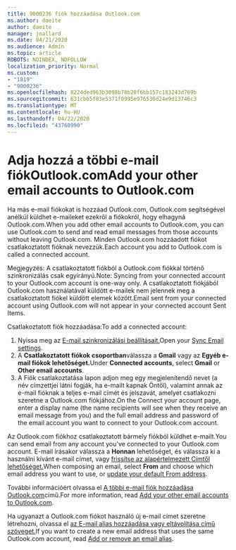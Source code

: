```yaml
---
title: 9000236 fiók hozzáadása Outlook.com
ms.author: daeite
author: daeite
manager: joallard
ms.date: 04/21/2020
ms.audience: Admin
ms.topic: article
ROBOTS: NOINDEX, NOFOLLOW
localization_priority: Normal
ms.custom:
- "1819"
- "9000236"
ms.openlocfilehash: 8224ded963b3098b78b20f6bb157c183243d769b
ms.sourcegitcommit: 631cbb5f03e5371f0995e976536d24e9d13746c3
ms.translationtype: MT
ms.contentlocale: hu-HU
ms.lasthandoff: 04/22/2020
ms.locfileid: "43760990"
---
```

# <a name="add-your-other-email-accounts-to-outlookcom"></a><span data-ttu-id="1cd38-102">Adja hozzá a többi e-mail fiókOutlook.com</span><span class="sxs-lookup"><span data-stu-id="1cd38-102">Add your other email accounts to Outlook.com</span></span>

<span data-ttu-id="1cd38-103">Ha más e-mail fiókokat is hozzáad Outlook.com, Outlook.com segítségével anélkül küldhet e-maileket ezekről a fiókokról, hogy elhagyná Outlook.com.</span><span class="sxs-lookup"><span data-stu-id="1cd38-103">When you add other email accounts to Outlook.com, you can use Outlook.com to send and read email messages from those accounts without leaving Outlook.com.</span></span> <span data-ttu-id="1cd38-104">Minden Outlook.com hozzáadott fiókot csatlakoztatott fióknak nevezzük.</span><span class="sxs-lookup"><span data-stu-id="1cd38-104">Each account you add to Outlook.com is called a connected account.</span></span>

<span data-ttu-id="1cd38-105">Megjegyzés: A csatlakoztatott fiókból a Outlook.com fiókkal történő szinkronizálás csak egyirányú.</span><span class="sxs-lookup"><span data-stu-id="1cd38-105">Note: Syncing from your connected account to your Outlook.com account is one-way only.</span></span> <span data-ttu-id="1cd38-106">A csatlakoztatott fiókjából Outlook.com használatával küldött e-mailek nem jelennek meg a csatlakoztatott fiókel küldött elemek között.</span><span class="sxs-lookup"><span data-stu-id="1cd38-106">Email sent from your connected account using Outlook.com will not appear in your connected account Sent Items.</span></span>

<span data-ttu-id="1cd38-107">Csatlakoztatott fiók hozzáadása:</span><span class="sxs-lookup"><span data-stu-id="1cd38-107">To add a connected account:</span></span>

1. <span data-ttu-id="1cd38-108">Nyissa meg az [E-mail szinkronizálási beállításait.](https://go.microsoft.com/fwlink/?linkid=875264)</span><span class="sxs-lookup"><span data-stu-id="1cd38-108">Open your [Sync Email settings](https://go.microsoft.com/fwlink/?linkid=875264).</span></span>
2. <span data-ttu-id="1cd38-109">A **Csatlakoztatott fiókok csoportban**válassza a **Gmail** vagy az **Egyéb e-mail fiókok lehetőséget.**</span><span class="sxs-lookup"><span data-stu-id="1cd38-109">Under **Connected accounts**, select **Gmail** or **Other email accounts**.</span></span>
3. <span data-ttu-id="1cd38-110">A Fiók csatlakoztatása lapon adjon meg egy megjelenítendő nevet (a név címzettjei látni fogják, ha e-mailt kapnak Öntől), valamint annak az e-mail fióknak a teljes e-mail címét és jelszavát, amelyet csatlakozni szeretne a Outlook.com fiókjához.</span><span class="sxs-lookup"><span data-stu-id="1cd38-110">On the Connect your account page, enter a display name (the name recipients will see when they receive an email message from you) and the full email address and password of the email account you want to connect to your Outlook.com account.</span></span>

<span data-ttu-id="1cd38-111">Az Outlook.com fiókhoz csatlakoztatott bármely fiókból küldhet e-mailt.</span><span class="sxs-lookup"><span data-stu-id="1cd38-111">You can send email from any account you've connected to your Outlook.com account.</span></span> <span data-ttu-id="1cd38-112">E-mail írásakor válassza a **Honnan** lehetőséget, és válassza ki a használni kívánt e-mail címet, vagy [frissítse az alapértelmezett Címtől lehetőséget.](https://go.microsoft.com/fwlink/?linkid=875264)</span><span class="sxs-lookup"><span data-stu-id="1cd38-112">When composing an email, select **From** and choose which email address you want to use, or [update your default From address](https://go.microsoft.com/fwlink/?linkid=875264).</span></span>

<span data-ttu-id="1cd38-113">További információért olvassa el [A többi e-mail fiók hozzáadása Outlook.com](https://support.office.com/article/c5224df4-5885-4e79-91ba-523aa743f0ba?wt.mc_id=Office_Outlook_com_Alchemy)című.</span><span class="sxs-lookup"><span data-stu-id="1cd38-113">For more information, read [Add your other email accounts to Outlook.com](https://support.office.com/article/c5224df4-5885-4e79-91ba-523aa743f0ba?wt.mc_id=Office_Outlook_com_Alchemy).</span></span>

<span data-ttu-id="1cd38-114">Ha ugyanazt a Outlook.com fiókot használó új e-mail címet szeretne létrehozni, olvassa el [az E-mail alias hozzáadása vagy eltávolítása című szöveget.](https://support.office.com/article/459b1989-356d-40fa-a689-8f285b13f1f2?wt.mc_id=Office_Outlook_com_Alchemy)</span><span class="sxs-lookup"><span data-stu-id="1cd38-114">If you want to create a new email address that uses the same Outlook.com account, read [Add or remove an email alias](https://support.office.com/article/459b1989-356d-40fa-a689-8f285b13f1f2?wt.mc_id=Office_Outlook_com_Alchemy).</span></span>